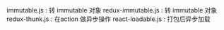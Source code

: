immutable.js : 转 immutable 对象 
redux-immutable.js : 转 immutable 对象 
redux-thunk.js : 在action 做异步操作
react-loadable.js : 打包后异步加载